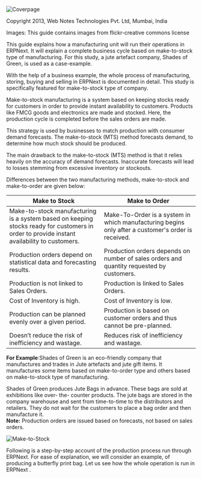 
![Coverpage](/assets/frappe_io/images/erpnext/m-t-s-coverpage-bags.jpg)


Copyright 2013, Web Notes Technologies Pvt. Ltd, Mumbai, India

Images: This guide contains images from flickr-creative commons license


This guide explains how a manufacturing unit will run their operations in ERPNext. It will explain a complete business cycle based on make-to-stock type of manufacturing. For this study, a jute artefact company, Shades of Green, is used as a case-example. 

With the help of a business example, the whole process of manufacturing, storing, buying and selling in ERPNext is documented in detail. This study is specifically featured for make-to-stock type of company.

Make-to-stock manufacturing is a system based on keeping stocks ready for customers in order to provide instant availability to customers. Products like FMCG goods and electronics are made and stocked. Here, the production cycle is completed before the sales orders are made. 

This strategy is used by businesses to match production with consumer demand forecasts. The make-to-stock (MTS) method forecasts demand, to determine how much stock should be produced.

The main drawback to the make-to-stock (MTS) method is that it relies heavily on the accuracy of demand forecasts. Inaccurate forecasts will lead to losses stemming from excessive inventory or stockouts.

Differences between the two manufacturing methods, make-to-stock and make-to-order are given below:

<table class="table table-bordered">
	<thead>
		<tr>
			<th width="50%">Make to Stock</th>
			<th width="50%">Make to Order</th>
		</tr>
	</thead>
	<tbody>
		<tr>
			<td>Make-to-stock manufacturing is a system based on keeping stocks ready for customers in order to provide instant availability to customers.</td>
			<td>Make-To-Order  is a system in which manufacturing begins only after a customer's order is received.</td>
		</tr>
		<tr>
			<td>Production orders depend on statistical data and forecasting results.</td>
			<td>Production orders depends on number of sales orders and quantity requested by customers.</td>
		</tr>
		<tr>
			<td>Production is not linked to Sales Orders.</td>
			<td>Production is linked to Sales Orders.</td>
		</tr>
		<tr>
			<td>Cost of Inventory is high.</td>
			<td>Cost of Inventory is low.</td>
		</tr>
		<tr>
			<td>Production can be planned evenly over a given period.</td>
			<td>Production is based on customer orders and thus cannot be pre-planned.</td>
		</tr>
		<tr>
			<td>Doesn’t reduce the risk of inefficiency and wastage.</td>
			<td>Reduces risk of inefficiency and wastage.</td>
		</tr>
	</tbody>
</table>

 __For Example__:Shades of Green is an eco-friendly company that manufactures and trades in Jute artefacts and jute gift items. It manufactures some items based on make-to-order type and others based on make-to-stock type of manufacturing.

Shades of Green produces Jute Bags in advance. These bags are sold at exhibitions like over- the- counter products. The jute bags are stored in the company warehouse and sent from time-to-time to the distributors and retailers. They do not wait for the customers to place a bag order and then manufacture it.  
__Note:__ Production orders are issued based on forecasts, not based on sales orders.

![Make-to-Stock](/assets/frappe_io/images/erpnext/make-to-stock.png)

Following is a step-by-step account of the production process run through ERPNext. For ease of explanation, we will consider an example, of producing a butterfly print bag. Let us see how the whole operation is run in ERPNext .
